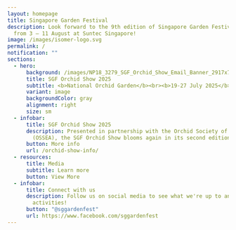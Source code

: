 ```yaml
---
layout: homepage
title: Singapore Garden Festival
description: Look forward to the 9th edition of Singapore Garden Festival (SGF)
  from 3 – 11 August at Suntec Singapore!
image: /images/isomer-logo.svg
permalink: /
notification: ""
sections:
  - hero:
      background: /images/NP18_3279_SGF_Orchid_Show_Email_Banner_2917x764px_R4.jpg
      title: SGF Orchid Show 2025
      subtitle: <b>National Orchid Garden</b><br><b>19-27 July 2025</b>
      variant: image
      backgroundColor: gray
      alignment: right
      size: sm
  - infobar:
      title: SGF Orchid Show 2025
      description: Presented in partnership with the Orchid Society of South East Asia
        (OSSEA), the SGF Orchid Show blooms again in its second edition.
      button: More info
      url: /orchid-show-info/
  - resources:
      title: Media
      subtitle: Learn more
      button: View More
  - infobar:
      title: Connect with us
      description: Follow us on social media to see what we're up to and join in our
        activities!
      button: "@sggardenfest"
      url: https://www.facebook.com/sggardenfest
---
```

